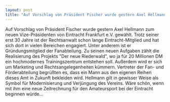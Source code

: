 ```yaml
---
layout: post
title: "Auf Vorschlag von Präsident Fischer wurde gestern Axel Hellmann zum neuen Vize-Präsidenten von Eintracht Frankfurt e.V."
---
```


Auf Vorschlag von Präsident Fischer wurde gestern Axel Hellmann zum neuen Vize-Präsidenten von Eintracht Frankfurt e.V. gewählt. Trotz seiner erst 30 Jahre ist der Rechtsanwalt schon lange Eintracht-Mitglied und hat sich dort in vielen Bereichen engagiert. Unter anderem ist er Gründungsmitglied der Fanabteilung. Zu seinen neuen Aufgaben zählt die Realisierung des Projekts "Der neue Riederwald", wo ja für 20 Millionen DM ein hochmodernes Trainingszentrum entstehen soll. Außerdem wird er sich um Marketing und Rechtsangelegenheiten kümmern. Vertreter der Fan- und Förderabteilung begrüßten es, dass ein Mann aus den eigenen Reihen dieses Amt in Zukunft bekleiden wird. Hellmann gilt in gewisser Weise als Symbol für Modernisierung und Verjüngung des Vereins. Wäre schön, wenn mit ihm eine neue Zeitrechnung für den Amateursport bei der Eintracht beginnen würde...
